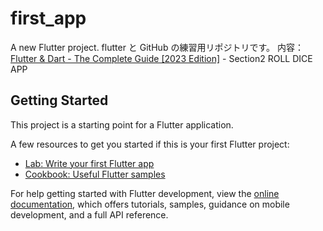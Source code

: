 # first_app

A new Flutter project.
flutter と GitHub の練習用リポジトリです。
内容：[Flutter & Dart - The Complete Guide [2023 Edition]](https://www.udemy.com/course/learn-flutter-dart-to-build-ios-android-apps/) - Section2 ROLL DICE APP

## Getting Started

This project is a starting point for a Flutter application.

A few resources to get you started if this is your first Flutter project:

- [Lab: Write your first Flutter app](https://docs.flutter.dev/get-started/codelab)
- [Cookbook: Useful Flutter samples](https://docs.flutter.dev/cookbook)

For help getting started with Flutter development, view the
[online documentation](https://docs.flutter.dev/), which offers tutorials,
samples, guidance on mobile development, and a full API reference.
